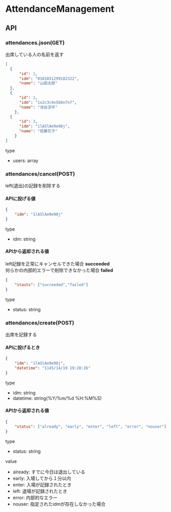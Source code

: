 # AttendanceManagement

## API

### attendances.json(GET)
出席している人の名前を返す

~~~json
[  
  {
      "id": 1,
      "idm": "0101031299182322",
      "name": "山田太郎"
  },
  {
      "id": 2,
      "idm": "1x2c3c4v5b6n7n7",
      "name": "池谷涼平"
    },
  {
      "id": 3,
      "idm": "1lASlAe9e98j",
      "name": "佐藤花子"
    }
]
~~~

type

- users: array

### attendances/cancel(POST)

left(退出)の記録を削除する

#### APIに投げる値

~~~json
{
    "idm": "1lASlAe9e98j"
}
~~~

type

- idm: string

#### APIから返却される値

left記録を正常にキャンセルできた場合 **succeeded**   
何らかの内部的エラーで削除できなかった場合 **failed**

~~~json
{
    "stauts": ["succeeded","failed"]
}
~~~

type

- status: string

### attendances/create(POST)

出席を記録する

#### APIに投げるとき

~~~json
{
    "idm": "1lASlAe9e98j",
    "datetime": "1145/14/19 19:28:26"
}
~~~

type

- idm: string
- datetime: string(%Y/%m/%d %H:%M%S)

#### APIから返却される値

~~~json
{
    "status": ["already", "early", "enter", "left", "error", "nouser"]
}
~~~

type

- status: string

value

- already: すでに今日は退出している
- early: 入場してから１分以内
- enter: 入場が記録されたとき
- left: 退場が記録されたとき
- error: 内部的なエラー
- nouser: 指定されたidmが存在しなかった場合
